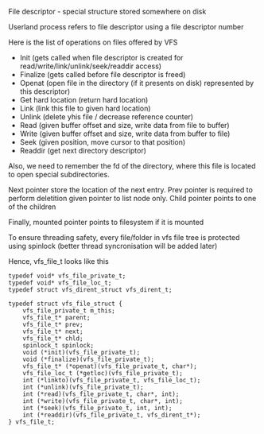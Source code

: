 File descriptor - special structure stored somewhere on disk

Userland process refers to file descriptor using a file descriptor number

Here is the list of operations on files offered by VFS
- Init (gets called when file descriptor is created for read/write/link/unlink/seek/readdir access)
- Finalize (gets called before file descriptor is freed)
- Openat (open file in the directory (if it presents on disk) represented by this descriptor)
- Get hard location (return hard location)
- Link (link this file to given hard location)
- Unlink (delete yhis file / decrease reference counter)
- Read (given buffer offset and size, write data from file to buffer)
- Write (given buffer offset and size, write data from buffer to file)
- Seek (given position, move cursor to that position)
- Readdir (get next directory descriptor)
 
Also, we need to remember the fd of the directory, where this file is located to open special subdirectories.

Next pointer store the location of the next entry.
Prev pointer is required to perform deletition given pointer to list node only.
Child pointer points to one of the children

Finally, mounted pointer points to filesystem if it is mounted

To ensure threading safety, every file/folder in vfs file tree is protected using spinlock (better thread syncronisation will be added later)

Hence, vfs_file_t looks like this

    typedef void* vfs_file_private_t;
    typedef void* vfs_file_loc_t;
    typedef struct vfs_dirent_struct vfs_dirent_t;

    typedef struct vfs_file_struct {
        vfs_file_private_t m_this;
        vfs_file_t* parent;
        vfs_file_t* prev;
        vfs_file_t* next;
        vfs_file_t* chld;
        spinlock_t spinlock;
        void (*init)(vfs_file_private_t);
        void (*finalize)(vfs_file_private_t);
        vfs_file_t* (*openat)(vfs_file_private_t, char*);
        vfs_file_loc_t (*getloc)(vfs_file_private_t);
        int (*linkto)(vfs_file_private_t, vfs_file_loc_t);
        int (*unlink)(vfs_file_private_t);
        int (*read)(vfs_file_private_t, char*, int);
        int (*write)(vfs_file_private_t, char*, int);
        int (*seek)(vfs_file_private_t, int, int);
        int (*readdir)(vfs_file_private_t, vfs_dirent_t*);
    } vfs_file_t;